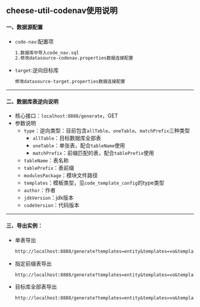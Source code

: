 ## cheese-util-codenav使用说明

#### 一、数据源配置

- `code-nav`:配置项

  ```markdown
  1.数据库中导入code_nav.sql
  2.修改datasource-codenav.properties数据连接配置
  ```

- `target`:逆向目标库

  ```markdown
  修改datasource-target.properties数据连接配置
  ```

****

#### 二、数据库表逆向说明

- 核心接口：`localhost:8888/generate`，GET
- 参数说明
  - `type`：逆向类型：目前包含`allTable`、`oneTable`、`matchPrefix`三种类型
    - `allTable`：目标数据库全部表
    - `oneTable`：单张表，配合`tableName`使用
    - `matchPrefix`：前缀匹配的表，配合`tablePrefix`使用
  - `tableName`：表名称
  - `tablePrefix`：表前缀
  - `modulesPackage`：模块文件路径
  - `templates`：模板类型，见`code_template_config`的type类型
  - `author`：作者
  - `jdkVersion`：jdk版本
  - `codeVersion`：代码版本

****

#### 三、导出实例：

- 单表导出

  ```markdown
  http://localhost:8888/generate?templates=entity&templates=vo&templates=dto&templates=mapper_xml&templates=mapper_java&templates=service&templates=serviceImpl&templates=controller&templates=wrapper&type=oneTable&tableName=dt_statistic_user_browse_history&tablePrefix=dt_statistic&modulesPackage=com.cheese.util.codenav.modules.statistics&author=sobann&jdkVersion=1.8&codeVersion=1.0.0
  ```

- 指定前缀表导出

  ```markdown
  http://localhost:8888/generate?templates=entity&templates=vo&templates=dto&templates=mapper_xml&templates=mapper_java&templates=service&templates=serviceImpl&templates=controller&templates=wrapper&type=matchPrefix&tableName=dt_statistic_user_browse_history&tablePrefix=dt_statistic&modulesPackage=com.cheese.util.codenav.modules.statistics&author=sobann&jdkVersion=1.8&codeVersion=1.0.0
  ```

- 目标库全部表导出

  ```markdown
  http://localhost:8888/generate?templates=entity&templates=vo&templates=dto&templates=mapper_xml&templates=mapper_java&templates=service&templates=serviceImpl&templates=controller&templates=wrapper&type=allTable&tableName=dt_statistic_user_browse_history&tablePrefix=dt_statistic&modulesPackage=com.cheese.util.codenav.modules.statistics&author=sobann&jdkVersion=1.8&codeVersion=1.0.0
  ```

  

